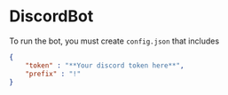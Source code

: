 # DiscordBot
To run the bot, you must create `config.json` that includes

```json
{
    "token" : "**Your discord token here**",
    "prefix" : "!"
}
```